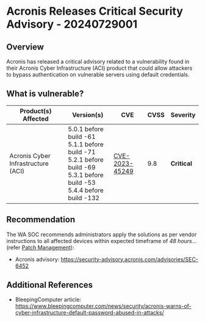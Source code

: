 # Acronis Releases Critical Security Advisory - 20240729001

## Overview

Acronis has released a critical advisory related to a vulnerability found in their Acronis Cyber Infrastructure (ACI) product that could allow attackers to bypass authentication on vulnerable servers using default credentials.

## What is vulnerable?

| Product(s) Affected                | Version(s)                                                                                                                                  | CVE                                                               | CVSS | Severity     |
| ---------------------------------- | ------------------------------------------------------------------------------------------------------------------------------------------- | ----------------------------------------------------------------- | ---- | ------------ |
| Acronis Cyber Infrastructure (ACI) | 5.0.1 before build -61 </br> 5.1.1 before build -71 </br> 5.2.1 before build -69 </br> 5.3.1 before build -53 </br> 5.4.4 before build -132 | [CVE-2023-45249](https://nvd.nist.gov/vuln/detail/CVE-2023-45249) | 9.8  | **Critical** |

## Recommendation

The WA SOC recommends administrators apply the solutions as per vendor instructions to all affected devices within expected timeframe of *48 hours...* (refer [Patch Management](../guidelines/patch-management.md)):

- Acronis advisory: <https://security-advisory.acronis.com/advisories/SEC-6452>

## Additional References

- BleepingComputer article: <https://www.bleepingcomputer.com/news/security/acronis-warns-of-cyber-infrastructure-default-password-abused-in-attacks/>
